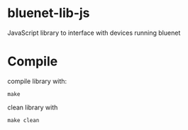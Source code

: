 # bluenet-lib-js
JavaScript library to interface with devices running bluenet

# Compile

compile library with:

	make

clean library with

	make clean
